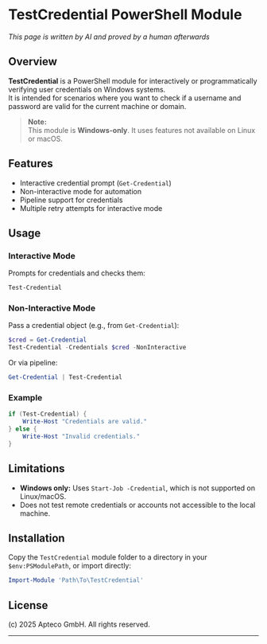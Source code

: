 # TestCredential PowerShell Module

*This page is written by AI and proved by a human afterwards*

## Overview

**TestCredential** is a PowerShell module for interactively or programmatically verifying user credentials on Windows systems.  
It is intended for scenarios where you want to check if a username and password are valid for the current machine or domain.

> **Note:**  
> This module is **Windows-only**. It uses features not available on Linux or macOS.

## Features

- Interactive credential prompt (`Get-Credential`)
- Non-interactive mode for automation
- Pipeline support for credentials
- Multiple retry attempts for interactive mode

## Usage

### Interactive Mode

Prompts for credentials and checks them:

```powershell
Test-Credential
```

### Non-Interactive Mode

Pass a credential object (e.g., from `Get-Credential`):

```powershell
$cred = Get-Credential
Test-Credential -Credentials $cred -NonInteractive
```

Or via pipeline:

```powershell
Get-Credential | Test-Credential
```

### Example

```powershell
if (Test-Credential) {
    Write-Host "Credentials are valid."
} else {
    Write-Host "Invalid credentials."
}
```

## Limitations

- **Windows only:** Uses `Start-Job -Credential`, which is not supported on Linux/macOS.
- Does not test remote credentials or accounts not accessible to the local machine.

## Installation

Copy the `TestCredential` module folder to a directory in your `$env:PSModulePath`, or import directly:

```powershell
Import-Module 'Path\To\TestCredential'
```

## License

(c) 2025 Apteco GmbH. All rights reserved.

---